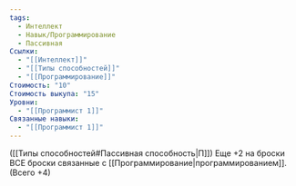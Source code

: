 ```yaml
---
tags:
  - Интеллект
  - Навык/Программирование
  - Пассивная
Ссылки:
  - "[[Интеллект]]"
  - "[[Типы способностей]]"
  - "[[Программирование]]"
Стоимость: "10"
Стоимость выкупа: "15"
Уровни:
  - "[[Программист 1]]"
Связанные навыки:
  - "[[Программист 1]]"
---
```

([[Типы способностей#Пассивная способность|П]]) Еще +2 на броски ВСЕ броски связанные с [[Программирование|программированием]]. (Всего +4)